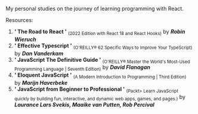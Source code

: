 My personal studies on the journey of learning programming with React.

Resources:
1. **' The Road to React '** <sub>(2022 Edition with React 18 and React Hooks)</sub> by ***Robin Wieruch***
2. **' Effective Typescript '** <sub>(O'REILLY® 62 Specific Ways to Improve Your TypeScript)</sub> by ***Dan Vanderkam***
3. **' JavaScript The Definitive Guide '** <sub>(O'REILLY® Master the World's Most-Used Programming Language | Seventh Edition)</sub> by ***David Flanagan***
4. **' Eloquent JavaScript '** <sub>(A Modern Introduction to Programming | Third Edition)</sub> by ***Marijn Haverbeke***
5. **' JavaScript from Beginner to Professional '** <sub>(Packt> Learn JavaScript quickly by building fun, interactive, and dynamic web apps, games, and pages.)</sub> by ***Laurance Lars Svekis, Maaike van Putten, Rob Percival***
